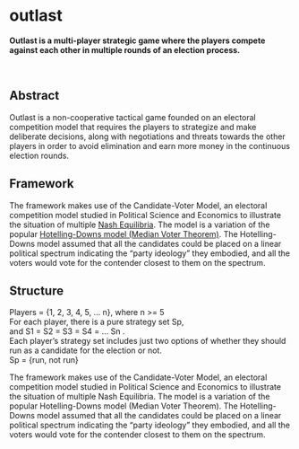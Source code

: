 # outlast
<b>Outlast is a multi-player strategic game where the players compete against each other in multiple rounds of an election process.</b>

<br>

<h2>Abstract</h2>
Outlast is a non-cooperative tactical game founded on an electoral competition model that requires the players to strategize and make deliberate decisions, along with negotiations and threats towards the other players in order to avoid elimination and earn more money in the continuous election rounds.

<h2>Framework</h2>
The framework makes use of the Candidate-Voter Model, an electoral competition model studied in Political Science and Economics to illustrate the situation of multiple <a href="https://en.wikipedia.org/wiki/Nash_equilibrium">Nash Equilibria</a>. The model is a variation of the popular <a href="https://en.wikipedia.org/wiki/Median_voter_theorem">Hotelling-Downs model (Median Voter Theorem)</a>. The Hotelling-Downs model assumed that all the candidates could be placed on a linear political spectrum indicating the “party ideology” they embodied, and all the voters would vote for the contender closest to them on the spectrum.

<h2>Structure</h2>
Players = {1, 2, 3, 4, 5, … n}, where n >= 5 <br>
For each player, there is a pure strategy set Sp, <br>
and S1 = S2 = S3 = S4 = … Sn . <br>
Each player’s strategy set includes just two options of whether they should run as a candidate for the election or not. <br>
Sp = {run, not run}

The framework makes use of the Candidate-Voter Model, an electoral competition model studied in Political Science and Economics to illustrate the situation of multiple Nash Equilibria. The model is a variation of the popular Hotelling-Downs model (Median Voter Theorem). The Hotelling-Downs model assumed that all the candidates could be placed on a linear political spectrum indicating the “party ideology” they embodied, and all the voters would vote for the contender closest to them on the spectrum.
